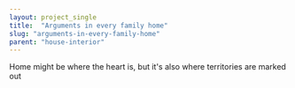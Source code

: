 ```yaml
---
layout: project_single
title:  "Arguments in every family home"
slug: "arguments-in-every-family-home"
parent: "house-interior"
---
```

Home might be where the heart is, but it's also where territories are marked out